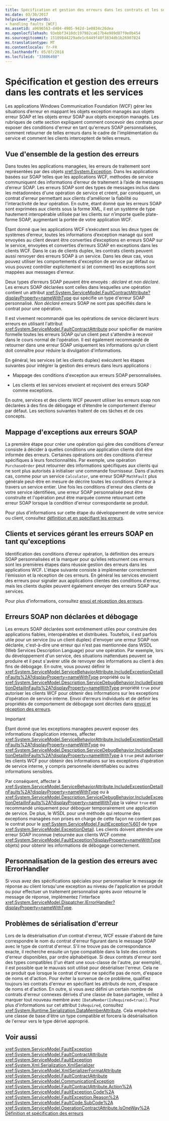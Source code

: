 ```yaml
---
title: Spécification et gestion des erreurs dans les contrats et les services
ms.date: 03/30/2017
helpviewer_keywords:
- handling faults [WCF]
ms.assetid: a9696563-d404-4905-942d-1e0834c26dea
ms.openlocfilehash: 93ebbf3410dc197982ca617b4e989d07f0e0b454
ms.sourcegitcommit: 15109844229ade1c6449f48f3834db1b26907824
ms.translationtype: MT
ms.contentlocale: fr-FR
ms.lasthandoff: 05/07/2018
ms.locfileid: "33806498"
---
```

# <a name="specifying-and-handling-faults-in-contracts-and-services"></a>Spécification et gestion des erreurs dans les contrats et les services
Les applications Windows Communication Foundation (WCF) gérer les situations d’erreur en mappant les objets exception managés aux objets erreur SOAP et les objets erreur SOAP aux objets exception managés. Les rubriques de cette section expliquent comment concevoir des contrats pour exposer des conditions d'erreur en tant qu'erreurs SOAP personnalisées, comment retourner de telles erreurs dans le cadre de l'implémentation du service et comment les clients interceptent de telles erreurs.  
  
## <a name="error-handling-overview"></a>Vue d'ensemble de la gestion des erreurs  
 Dans toutes les applications managées, les erreurs de traitement sont représentées par des objets <xref:System.Exception>. Dans les applications basées sur SOAP telles que les applications WCF, méthodes de service communiquent des informations d’erreur de traitement à l’aide de messages d’erreur SOAP. Les erreurs SOAP sont des types de messages inclus dans les métadonnées d'une opération de service et créent, par conséquent, un contrat d'erreur permettant aux clients d'améliorer la fiabilité ou l'interactivité de leur opération. En outre, étant donné que les erreurs SOAP sont exprimées aux clients sous la forme XML, il est un système de type hautement interopérable utilisée par les clients sur n’importe quelle plate-forme SOAP, augmentant la portée de votre application WCF.  
  
 Étant donné que les applications WCF s’exécutent sous les deux types de systèmes d’erreur, toutes les informations d’exception managé qui sont envoyées au client devant être converties d’exceptions en erreurs SOAP sur le service, envoyées et converties d’erreurs SOAP en exceptions dans les clients WCF. Dans le cas de clients duplex, les contrats clients peuvent aussi renvoyer des erreurs SOAP à un service. Dans les deux cas, vous pouvez utiliser les comportements d'exception de service par défaut ou vous pouvez contrôler explicitement si (et comment) les exceptions sont mappées aux messages d'erreur.  
  
 Deux types d’erreurs SOAP peuvent être envoyés : *déclaré* et *non déclaré*. Les erreurs SOAP déclarées sont celles dans lesquelles une opération contient un attribut <xref:System.ServiceModel.FaultContractAttribute?displayProperty=nameWithType> qui spécifie un type d'erreur SOAP personnalisé. *Non déclaré* erreurs SOAP ne sont pas spécifiés dans le contrat pour une opération.  
  
 Il est vivement recommandé que les opérations de service déclarent leurs erreurs en utilisant l'attribut <xref:System.ServiceModel.FaultContractAttribute> pour spécifier de manière formelle toutes les erreurs SOAP qu'un client peut s'attendre à recevoir dans le cours normal de l'opération. Il est également recommandé de retourner dans une erreur SOAP uniquement les informations qu'un client doit connaître pour réduire la divulgation d'informations.  
  
 En général, les services (et les clients duplex) exécutent les étapes suivantes pour intégrer la gestion des erreurs dans leurs applications :  
  
-   Mappage des conditions d'exception aux erreurs SOAP personnalisées.  
  
-   Les clients et les services envoient et reçoivent des erreurs SOAP comme exceptions.  
  
 En outre, services et des clients WCF peuvent utiliser les erreurs soap non déclarées à des fins de débogage et d’étendre le comportement d’erreur par défaut. Les sections suivantes traitent de ces tâches et de ces concepts.  
  
## <a name="map-exceptions-to-soap-faults"></a>Mappage d'exceptions aux erreurs SOAP  
 La première étape pour créer une opération qui gère des conditions d'erreur consiste à décider à quelles conditions une application cliente doit être informée des erreurs. Certaines opérations ont des conditions d'erreur spécifiques à leurs fonctionnalités. Par exemple, une opération `PurchaseOrder` peut retourner des informations spécifiques aux clients qui ne sont plus autorisés à initialiser une commande fournisseur. Dans d'autres cas, comme pour un service `Calculator`, une erreur SOAP `MathFault` plus générale peut-être en mesure de décrire toutes les conditions d'erreur à travers un service entier. Une fois les conditions d'erreur des clients de votre service identifiées, une erreur SOAP personnalisée peut être construite et l'opération peut être marquée comme retournant cette erreur SOAP lorsque la condition d'erreur correspondante se produit.  
  
 Pour plus d’informations sur cette étape du développement de votre service ou client, consultez [définition et en spécifiant les erreurs](../../../docs/framework/wcf/defining-and-specifying-faults.md).  
  
## <a name="clients-and-services-handle-soap-faults-as-exceptions"></a>Clients et services gérant les erreurs SOAP en tant qu'exceptions  
 Identification des conditions d’erreur opération, la définition des erreurs SOAP personnalisées et la marquer pour qu’elles retournent ces erreurs sont les premières étapes dans réussie gestion des erreurs dans les applications WCF. L'étape suivante consiste à implémenter correctement l'émission et la réception de ces erreurs. En général les services envoient des erreurs pour signaler aux applications clientes des conditions d'erreur, mais les clients duplex peuvent également envoyer des erreurs SOAP aux services.  
  
 Pour plus d’informations, consultez [envoi et réception des erreurs](../../../docs/framework/wcf/sending-and-receiving-faults.md).  
  
## <a name="undeclared-soap-faults-and-debugging"></a>Erreurs SOAP non déclarées et débogage  
 Les erreurs SOAP déclarées sont extrêmement utiles pour construire des applications fiables, interopérables et distribuées. Toutefois, il est parfois utile pour un service (ou un client duplex) d'envoyer une erreur SOAP non déclarée, c'est-à-dire une erreur qui n'est pas mentionnée dans WSDL (Web Services Description Language) pour une opération. Par exemple, lors du développement d'un service, des situations inattendues peuvent se produire et il peut s'avérer utile de renvoyer des informations au client à des fins de débogage. En outre, vous pouvez définir le <xref:System.ServiceModel.ServiceBehaviorAttribute.IncludeExceptionDetailInFaults%2A?displayProperty=nameWithType> propriété ou le <xref:System.ServiceModel.Description.ServiceDebugBehavior.IncludeExceptionDetailInFaults%2A?displayProperty=nameWithType> propriété `true` pour autoriser les clients WCF pour obtenir des informations sur les exceptions d’opération de service interne. Envoi d’erreurs individuels et de définir les propriétés de comportement de débogage sont décrites dans [envoi et réception des erreurs](../../../docs/framework/wcf/sending-and-receiving-faults.md).  
  
> [!IMPORTANT]
>  Étant donné que les exceptions managées peuvent exposer des informations d’application internes, affecter <xref:System.ServiceModel.ServiceBehaviorAttribute.IncludeExceptionDetailInFaults%2A?displayProperty=nameWithType> ou <xref:System.ServiceModel.Description.ServiceDebugBehavior.IncludeExceptionDetailInFaults%2A?displayProperty=nameWithType> à `true` peut autoriser les clients WCF pour obtenir des informations sur les exceptions d’opération de service interne, y compris personnelle identifiables ou autres informations sensibles.  
>   
>  Par conséquent, affecter à <xref:System.ServiceModel.ServiceBehaviorAttribute.IncludeExceptionDetailInFaults%2A?displayProperty=nameWithType> ou à <xref:System.ServiceModel.Description.ServiceDebugBehavior.IncludeExceptionDetailInFaults%2A?displayProperty=nameWithType> la valeur `true` est recommandé uniquement pour déboguer temporairement une application de service. De plus, le WSDL pour une méthode qui retourne des exceptions managées non prises en charge de cette façon ne contient pas le contrat pour le <xref:System.ServiceModel.FaultException%601> de type <xref:System.ServiceModel.ExceptionDetail>. Les clients doivent attendre une erreur SOAP inconnue (retournée aux clients WCF comme <xref:System.ServiceModel.FaultException?displayProperty=nameWithType> objets) pour obtenir les informations de débogage correctement.  
  
## <a name="customizing-error-handling-with-ierrorhandler"></a>Personnalisation de la gestion des erreurs avec IErrorHandler  
 Si vous avez des spécifications spéciales pour personnaliser le message de réponse au client lorsqu'une exception au niveau de l'application se produit ou pour effectuer un traitement personnalisé après avoir retourné le message de réponse, implémentez l'interface <xref:System.ServiceModel.Dispatcher.IErrorHandler?displayProperty=nameWithType>.  
  
## <a name="fault-serialization-issues"></a>Problèmes de sérialisation d'erreur  
 Lors de la désérialisation d'un contrat d'erreur, WCF essaie d'abord de faire correspondre le nom du contrat d'erreur figurant dans le message SOAP avec le type de contrat d'erreur. S'il ne trouve pas de correspondance exacte, il recherche ensuite un type compatible dans la liste des contrats d'erreur disponibles, par ordre alphabétique. Si deux contrats d'erreur sont des types compatibles (l'un étant une sous-classe de l'autre, par exemple), il est possible que le mauvais soit utilisé pour désérialiser l'erreur. Cela ne se produit que lorsque le contrat  d'erreur ne spécifie pas de nom, d'espace de noms et d'action. Pour éviter la survenue de ce problème, qualifiez toujours les contrats d'erreur en spécifiant les attributs de nom, d'espace de noms et d'action. En outre, si vous avez défini un certain nombre de contrats d'erreur connexes dérivés d'une classe de base partagée, veillez à marquer tout nouveau membre avec `[DataMember(IsRequired=true)]`. Pour plus d'informations sur cet attribut `IsRequired`, consultez <xref:System.Runtime.Serialization.DataMemberAttribute>. Cela empêchera une classe de base d'être un type compatible et forcera la désérialisation de l'erreur vers le type dérivé approprié.  
  
## <a name="see-also"></a>Voir aussi  
 <xref:System.ServiceModel.FaultException>  
 <xref:System.ServiceModel.FaultContractAttribute>  
 <xref:System.ServiceModel.FaultException>  
 <xref:System.Xml.Serialization.XmlSerializer>  
 <xref:System.ServiceModel.XmlSerializerFormatAttribute>  
 <xref:System.ServiceModel.FaultContractAttribute>  
 <xref:System.ServiceModel.CommunicationException>  
 <xref:System.ServiceModel.FaultContractAttribute.Action%2A>  
 <xref:System.ServiceModel.FaultException.Code%2A>  
 <xref:System.ServiceModel.FaultException.Reason%2A>  
 <xref:System.ServiceModel.FaultCode.SubCode%2A>  
 <xref:System.ServiceModel.OperationContractAttribute.IsOneWay%2A>  
 [Définition et spécification des erreurs](../../../docs/framework/wcf/defining-and-specifying-faults.md)
